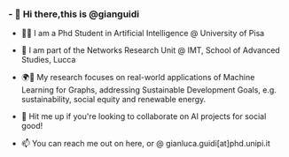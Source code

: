 ### - 👋 Hi there,this is @gianguidi

- 👨‍💻 I am a Phd Student in Artificial Intelligence @ University of Pisa 
- 👥 I am part of the Networks Research Unit @ IMT, School of Advanced Studies, Lucca

- 🌍🌱 My research focuses on real-world applications of Machine Learning for Graphs, addressing Sustainable Development Goals, e.g. sustainability, social equity and renewable energy.

- 🤝 Hit me up if you're looking to collaborate on AI projects for social good!

- 📫 You can reach me out on here, or @ gianluca.guidi[at]phd.unipi.it 

<!---
gianguidi/gianguidi is a ✨ special ✨ repository because its `README.md` (this file) appears on your GitHub profile.
You can click the Preview link to take a look at your changes.
--->
